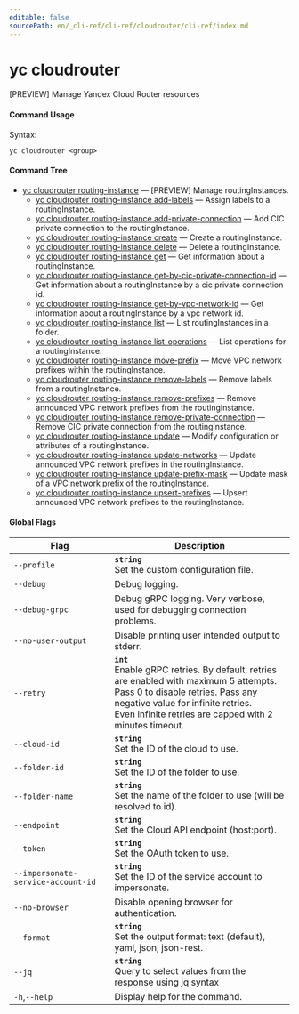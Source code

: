 ```yaml
---
editable: false
sourcePath: en/_cli-ref/cli-ref/cloudrouter/cli-ref/index.md
---
```


# yc cloudrouter

[PREVIEW] Manage Yandex Cloud Router resources

#### Command Usage

Syntax: 

`yc cloudrouter <group>`

#### Command Tree

- [yc cloudrouter routing-instance](routing-instance/index.md) — [PREVIEW] Manage routingInstances.
	- [yc cloudrouter routing-instance add-labels](routing-instance/add-labels.md) — Assign labels to a routingInstance.
	- [yc cloudrouter routing-instance add-private-connection](routing-instance/add-private-connection.md) — Add CIC private connection to the routingInstance.
	- [yc cloudrouter routing-instance create](routing-instance/create.md) — Create a routingInstance.
	- [yc cloudrouter routing-instance delete](routing-instance/delete.md) — Delete a routingInstance.
	- [yc cloudrouter routing-instance get](routing-instance/get.md) — Get information about a routingInstance.
	- [yc cloudrouter routing-instance get-by-cic-private-connection-id](routing-instance/get-by-cic-private-connection-id.md) — Get information about a routingInstance by a cic private connection id.
	- [yc cloudrouter routing-instance get-by-vpc-network-id](routing-instance/get-by-vpc-network-id.md) — Get information about a routingInstance by a vpc network id.
	- [yc cloudrouter routing-instance list](routing-instance/list.md) — List routingInstances in a folder.
	- [yc cloudrouter routing-instance list-operations](routing-instance/list-operations.md) — List operations for a routingInstance.
	- [yc cloudrouter routing-instance move-prefix](routing-instance/move-prefix.md) — Move VPC network prefixes within the routingInstance.
	- [yc cloudrouter routing-instance remove-labels](routing-instance/remove-labels.md) — Remove labels from a routingInstance.
	- [yc cloudrouter routing-instance remove-prefixes](routing-instance/remove-prefixes.md) — Remove announced VPC network prefixes from the routingInstance.
	- [yc cloudrouter routing-instance remove-private-connection](routing-instance/remove-private-connection.md) — Remove CIC private connection from the routingInstance.
	- [yc cloudrouter routing-instance update](routing-instance/update.md) — Modify configuration or attributes of a routingInstance.
	- [yc cloudrouter routing-instance update-networks](routing-instance/update-networks.md) — Update announced VPC network prefixes in the routingInstance.
	- [yc cloudrouter routing-instance update-prefix-mask](routing-instance/update-prefix-mask.md) — Update mask of a VPC network prefix of the routingInstance.
	- [yc cloudrouter routing-instance upsert-prefixes](routing-instance/upsert-prefixes.md) — Upsert announced VPC network prefixes to the routingInstance.

#### Global Flags

| Flag | Description |
|----|----|
|`--profile`|<b>`string`</b><br/>Set the custom configuration file.|
|`--debug`|Debug logging.|
|`--debug-grpc`|Debug gRPC logging. Very verbose, used for debugging connection problems.|
|`--no-user-output`|Disable printing user intended output to stderr.|
|`--retry`|<b>`int`</b><br/>Enable gRPC retries. By default, retries are enabled with maximum 5 attempts.<br/>Pass 0 to disable retries. Pass any negative value for infinite retries.<br/>Even infinite retries are capped with 2 minutes timeout.|
|`--cloud-id`|<b>`string`</b><br/>Set the ID of the cloud to use.|
|`--folder-id`|<b>`string`</b><br/>Set the ID of the folder to use.|
|`--folder-name`|<b>`string`</b><br/>Set the name of the folder to use (will be resolved to id).|
|`--endpoint`|<b>`string`</b><br/>Set the Cloud API endpoint (host:port).|
|`--token`|<b>`string`</b><br/>Set the OAuth token to use.|
|`--impersonate-service-account-id`|<b>`string`</b><br/>Set the ID of the service account to impersonate.|
|`--no-browser`|Disable opening browser for authentication.|
|`--format`|<b>`string`</b><br/>Set the output format: text (default), yaml, json, json-rest.|
|`--jq`|<b>`string`</b><br/>Query to select values from the response using jq syntax|
|`-h`,`--help`|Display help for the command.|

